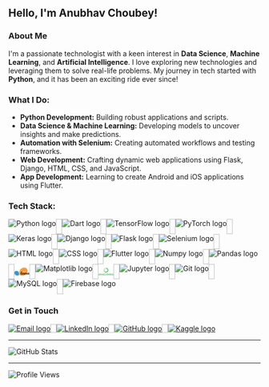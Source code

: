 ## Hello, I'm Anubhav Choubey!

### About Me
I'm a passionate technologist with a keen interest in **Data Science**, **Machine Learning**, and **Artificial Intelligence**. I love exploring new technologies and leveraging them to solve real-life problems. My journey in tech started with **Python**, and it has been an exciting ride ever since!

### What I Do:
- **Python Development:** Building robust applications and scripts.
- **Data Science & Machine Learning:** Developing models to uncover insights and make predictions.
- **Automation with Selenium:** Creating automated workflows and testing frameworks.
- **Web Development:** Crafting dynamic web applications using Flask, Django, HTML, CSS, and JavaScript.
- **App Development:** Learning to create Android and iOS applications using Flutter.

### Tech Stack:
<div align="left" style="display: flex; flex-wrap: wrap;">
  <img src="https://skillicons.dev/icons?i=py" height="30" alt="Python logo" />
  <img width="12" />
  <img src="https://skillicons.dev/icons?i=dart" height="30" alt="Dart logo" />
  <img width="12" />
  <img src="https://skillicons.dev/icons?i=tensorflow" height="30" alt="TensorFlow logo" />
  <img width="12" />
  <img src="https://skillicons.dev/icons?i=pytorch" height="30" alt="PyTorch logo" />
  <img width="12" />
  <img src="https://upload.wikimedia.org/wikipedia/commons/a/ae/Keras_logo.svg" height="30" alt="Keras logo" />
  <img width="12" />
  <img src="https://skillicons.dev/icons?i=django" height="30" alt="Django logo" />
  <img width="12" />
  <img src="https://skillicons.dev/icons?i=flask" height="30" alt="Flask logo" />
  <img width="12" />
  <img src="https://skillicons.dev/icons?i=selenium" height="30" alt="Selenium logo" />
  <img width="12" />
  <img src="https://skillicons.dev/icons?i=html" height="30" alt="HTML logo" />
  <img width="12" />
  <img src="https://skillicons.dev/icons?i=css" height="30" alt="CSS logo" />
  <img width="12" />
  <img src="https://skillicons.dev/icons?i=flutter" height="30" alt="Flutter logo" />
  <img width="12" />
  <img src="https://cdn.jsdelivr.net/gh/devicons/devicon/icons/numpy/numpy-original.svg" height="30" alt="Numpy logo" />
  <img width="12" />
  <img src="https://cdn.jsdelivr.net/gh/devicons/devicon/icons/pandas/pandas-original.svg" height="30" alt="Pandas logo" />
  <img width="12" />
  <img src="https://github.com/devicons/devicon/blob/master/icons/scikitlearn/scikitlearn-original.svg" height="30" alt="Scikit-learn logo" />
  <img width="12" />
  <img src="https://cdn.jsdelivr.net/gh/devicons/devicon/icons/matplotlib/matplotlib-original.svg" height="30" alt="Matplotlib logo" />
  <img width="12" />
  <img src="https://github.com/devicons/devicon/blob/master/icons/anaconda/anaconda-original-wordmark.svg" height="30" alt="Conda logo" />
  <img width="12" />
  <img src="https://cdn.jsdelivr.net/gh/devicons/devicon/icons/jupyter/jupyter-original.svg" height="30" alt="Jupyter logo" />
  <img width="12" />
  <img src="https://skillicons.dev/icons?i=git" height="30" alt="Git logo" />
  <img width="12" />
  <img src="https://skillicons.dev/icons?i=mysql" height="30" alt="MySQL logo" />
  <img width="12" />
  <img src="https://skillicons.dev/icons?i=firebase" height="30" alt="Firebase logo" />
</div>

### Get in Touch
<div align="left" style="display: flex; flex-wrap: wrap;">
  <a href="mailto:choubey.anubhav253@gmail.com">
    <img src="https://skillicons.dev/icons?i=gmail" height="30" alt="Email logo" />
  </a>
  <img width="12" />
  <a href="https://www.linkedin.com/in/anubhav-choubey/">
    <img src="https://skillicons.dev/icons?i=linkedin" height="30" alt="LinkedIn logo" />
  </a>
  <img width="12" />
  <a href="https://github.com/LazyyVenom">
    <img src="https://skillicons.dev/icons?i=github" height="30" alt="GitHub logo" />
  </a>
  <img width="12" />
  <a href="https://www.kaggle.com/choubeyanubhav">
    <img src="https://cdn.jsdelivr.net/gh/devicons/devicon/icons/kaggle/kaggle-original.svg" height="28" alt="Kaggle logo" />
  </a>
</div>

---

![GitHub Stats](https://streak-stats.demolab.com?user=LazyyVenom&theme=tokyonight&hide_border=true&border_radius=5&card_width=800)

---

![Profile Views](https://komarev.com/ghpvc/?username=LazyyVenom)
